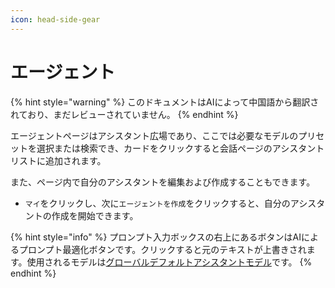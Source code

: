 ```yaml
---
icon: head-side-gear
---
```

# エージェント


{% hint style="warning" %}
このドキュメントはAIによって中国語から翻訳されており、まだレビューされていません。
{% endhint %}




エージェントページはアシスタント広場であり、ここでは必要なモデルのプリセットを選択または検索でき、カードをクリックすると会話ページのアシスタントリストに追加されます。

また、ページ内で自分のアシスタントを編集および作成することもできます。

* `マイ`をクリックし、次に`エージェントを作成`をクリックすると、自分のアシスタントの作成を開始できます。

{% hint style="info" %}
プロンプト入力ボックスの右上にあるボタンはAIによるプロンプト最適化ボタンです。クリックすると元のテキストが上書きされます。使用されるモデルは[グローバルデフォルトアシスタントモデル](broken-reference)です。
{% endhint %}